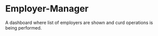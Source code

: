 # Employer-Manager
A dashboard where list of employers are shown and curd operations is being performed.
